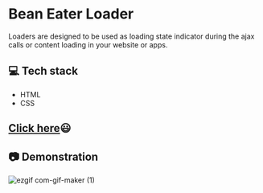 # Bean Eater Loader

Loaders are designed to be used as loading state indicator during the ajax calls or content loading in your website or apps.

##  💻 Tech stack
- HTML
- CSS

## [Click here](https://raw.githack.com/muskan467/Project-Guidance/bean-eater/Web%20Development/Basic/Bean%20Eater%20Loader/index.html)😃

## 📷 Demonstration

![ezgif com-gif-maker (1)](https://user-images.githubusercontent.com/65494453/211493248-b7ef3921-fc2e-48ee-a652-1bc450452769.gif)

